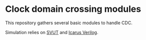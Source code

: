# Clock domain crossing modules

This repository gathers several basic modules to handle CDC.

Simulation relies on [SVUT](https://github.com/damofthemoon/svut) and
[Icarus Verilog](https://github.com/steveicarus/iverilog).
